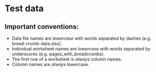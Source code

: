 # Test data

## Important conventions:

* Data file names are _lowercase_ with words separated by dashes (e.g. bread-crumb-data.xlsx).
* Individual worksheet names are _lowercase_ with words separated by underscores (e.g. pages_with_breadcrumbs).
* The first row of a worksheet is *always* column names.
* Column names are *always* lowercase.
